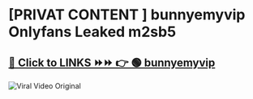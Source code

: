 
 # [PRIVAT CONTENT ] bunnyemyvip Onlyfans Leaked m2sb5

## <h2><a href="https://clipsfans.com/bunnyemyvip&ref=git">🔗 Click to LINKS ⏩⏩ 👉 🟢 bunnyemyvip </a></h2>

<a href="https://clipsfans.com/bunnyemyvip&ref=git" rel="nofollow" data-target="animated-image.originalLink"><img src="https://i.ibb.co.com/xMMVF88/686577567.gif" alt="Viral Video Original" style="max-width: 100%; display: inline-block;" data-target="animated-image.originalImage"></a>

